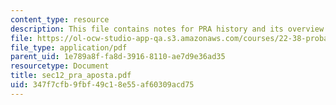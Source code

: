 ```yaml
---
content_type: resource
description: This file contains notes for PRA history and its overview.
file: https://ol-ocw-studio-app-qa.s3.amazonaws.com/courses/22-38-probability-and-its-applications-to-reliability-quality-control-and-risk-assessment-fall-2005/347f7cfb9fbf49c18e55af60309acd75_sec12_pra_aposta.pdf
file_type: application/pdf
parent_uid: 1e789a8f-fa8d-3916-8110-ae7d9e36ad35
resourcetype: Document
title: sec12_pra_aposta.pdf
uid: 347f7cfb-9fbf-49c1-8e55-af60309acd75
---
```

